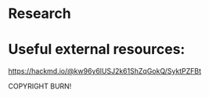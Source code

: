 # Research



# Useful external resources:


https://hackmd.io/@kw96y6lUSJ2k61ShZqGokQ/SyktPZFBt

COPYRIGHT BURN!
